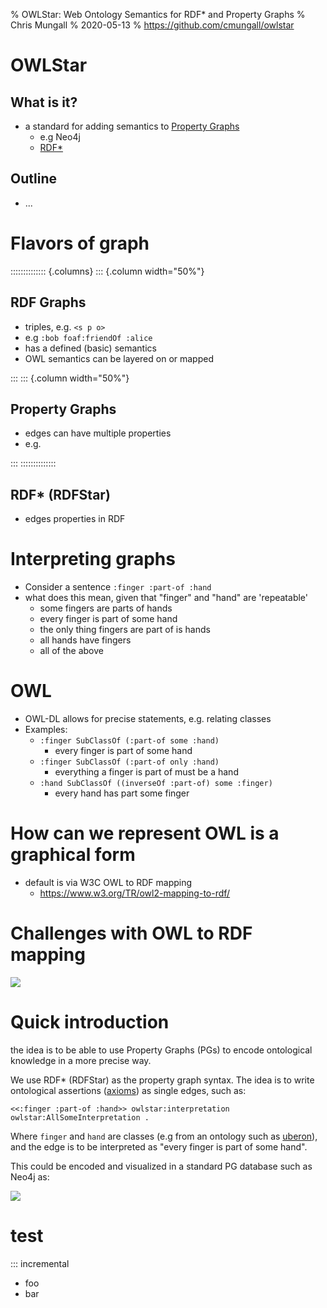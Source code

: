 % OWLStar: Web Ontology Semantics for RDF* and Property Graphs
% Chris Mungall
% 2020-05-13
% https://github.com/cmungall/owlstar

# OWLStar

## What is it?

 - a standard for adding semantics to [Property Graphs](https://neo4j.com/developer/graph-database/)
    - e.g Neo4j
    - [RDF*](https://blog.liu.se/olafhartig/2019/01/10/position-statement-rdf-star-and-sparql-star/)

## Outline

- ...

# Flavors of graph

:::::::::::::: {.columns}
::: {.column width="50%"}

## RDF Graphs

- triples, e.g. `<s p o>`
- e.g `:bob foaf:friendOf :alice`
- has a defined (basic) semantics
- OWL semantics can be layered on or mapped

:::
::: {.column width="50%"}

## Property Graphs

- edges can have multiple properties
- e.g.

:::
::::::::::::::

## RDF* (RDFStar)

- edges properties in RDF

# Interpreting graphs

- Consider a sentence `:finger :part-of :hand`
- what does this mean, given that "finger" and "hand" are 'repeatable'
   - some fingers are parts of hands
   - every finger is part of some hand
   - the only thing fingers are part of is hands
   - all hands have fingers
   - all of the above

# OWL

- OWL-DL allows for precise statements, e.g. relating classes
- Examples:
   - `:finger SubClassOf (:part-of some :hand)`
      - every finger is part of some hand
   - `:finger SubClassOf (:part-of only :hand)`
      - everything a finger is part of must be a hand
   - `:hand SubClassOf ((inverseOf :part-of) some :finger)`
      - every hand has part some finger

# How can we represent OWL is a graphical form

 - default is via W3C OWL to RDF mapping
    - https://www.w3.org/TR/owl2-mapping-to-rdf/

# Challenges with OWL to RDF mapping

![](https://douroucouli.files.wordpress.com/2019/07/z.png)

# Quick introduction

the idea is to be able to use Property Graphs (PGs) to encode ontological knowledge in a more precise way.

We use RDF* (RDFStar) as the property graph syntax. The idea is to
write ontological assertions ([axioms](https://www.w3.org/TR/owl-primer/#Modeling_Knowledge:_Basic_Notions)) as single edges, such as:

```turtle
<<:finger :part-of :hand>> owlstar:interpretation owlstar:AllSomeInterpretation .
```

Where `finger` and `hand` are classes (e.g from an ontology such as [uberon](http://obofoundry.org/ontology/uberon)), and the edge is to be interpreted as "every finger is part of some hand".

This could be encoded and visualized in a standard PG database such as Neo4j as:

![](https://douroucouli.files.wordpress.com/2019/07/mungalls-ontology-design-guidelines-8.png)

# test

::: incremental

- foo
- bar 
